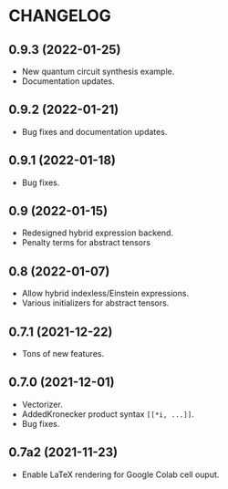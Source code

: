 # CHANGELOG

## 0.9.3 (2022-01-25)

- New quantum circuit synthesis example.
- Documentation updates.

## 0.9.2 (2022-01-21)

- Bug fixes and documentation updates.

## 0.9.1 (2022-01-18)

- Bug fixes.

## 0.9 (2022-01-15)

- Redesigned hybrid expression backend.
- Penalty terms for abstract tensors

## 0.8 (2022-01-07)

- Allow hybrid indexless/Einstein expressions.
- Various initializers for abstract tensors.

## 0.7.1 (2021-12-22)

- Tons of new features.

## 0.7.0 (2021-12-01)

- Vectorizer.
- AddedKronecker product syntax `[[*i, ...]]`.
- Bug fixes.

## 0.7a2 (2021-11-23)

- Enable LaTeX rendering for Google Colab cell ouput.
